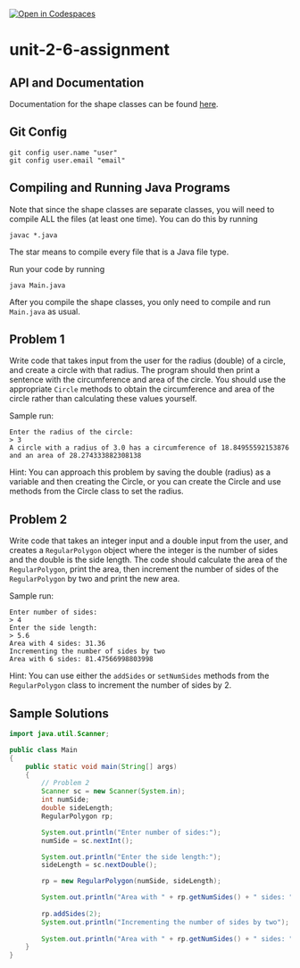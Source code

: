 [![Open in Codespaces](https://classroom.github.com/assets/launch-codespace-2972f46106e565e64193e422d61a12cf1da4916b45550586e14ef0a7c637dd04.svg)](https://classroom.github.com/open-in-codespaces?assignment_repo_id=16402930)
# unit-2-6-assignment

## API and Documentation
Documentation for the shape classes can be found [here](https://coderunner.projectstem.org/docs/shapes/index.html).

## Git Config
```
git config user.name "user"
git config user.email "email"
```

## Compiling and Running Java Programs
Note that since the shape classes are separate classes, you will need to compile ALL the files (at least one time).  You can do this by running
```
javac *.java
```
The star means to compile every file that is a Java file type.

Run your code by running
```
java Main.java
```

After you compile the shape classes, you only need to compile and run `Main.java` as usual.

## Problem 1
Write code that takes input from the user for the radius (double) of a circle, and create a circle with that radius. The program should then print a sentence with the circumference and area of the circle. You should use the appropriate `Circle` methods to obtain the circumference and area of the circle rather than calculating these values yourself.

Sample run:
```
Enter the radius of the circle:
> 3
A circle with a radius of 3.0 has a circumference of 18.84955592153876 and an area of 28.274333882308138
```
Hint: You can approach this problem by saving the double (radius) as a variable and then creating the Circle, or you can create the Circle and use methods from the Circle class to set the radius.

## Problem 2
Write code that takes an integer input and a double input from the user, and creates a `RegularPolygon` object where the integer is the number of sides and the double is the side length. The code should calculate the area of the `RegularPolygon`, print the area, then increment the number of sides of the `RegularPolygon` by two and print the new area.

Sample run:
```
Enter number of sides:
> 4
Enter the side length:
> 5.6
Area with 4 sides: 31.36
Incrementing the number of sides by two
Area with 6 sides: 81.47566998803998
```
Hint: You can use either the `addSides` or `setNumSides` methods from the `RegularPolygon` class to increment the number of sides by 2.

## Sample Solutions
```java
import java.util.Scanner;

public class Main
{
	public static void main(String[] args)
	{
		// Problem 2
		Scanner sc = new Scanner(System.in);
		int numSide;
		double sideLength;
		RegularPolygon rp;

		System.out.println("Enter number of sides:");
		numSide = sc.nextInt();

		System.out.println("Enter the side length:");
		sideLength = sc.nextDouble();

		rp = new RegularPolygon(numSide, sideLength);

		System.out.println("Area with " + rp.getNumSides() + " sides: " + rp.getArea());
		
		rp.addSides(2);
		System.out.println("Incrementing the number of sides by two");
		
		System.out.println("Area with " + rp.getNumSides() + " sides: " + rp.getArea());
	}
}
```
